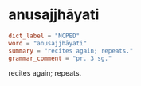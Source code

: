 # anusajjhāyati

``` toml
dict_label = "NCPED"
word = "anusajjhāyati"
summary = "recites again; repeats."
grammar_comment = "pr. 3 sg."
```

recites again; repeats.

